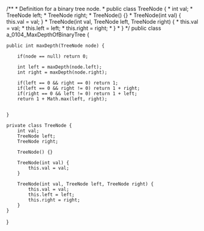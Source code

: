 /\*\* \* Definition for a binary tree node. \* public class TreeNode {
\* int val; \* TreeNode left; \* TreeNode right; \* TreeNode() {} \*
TreeNode(int val) { this.val = val; } \* TreeNode(int val, TreeNode
left, TreeNode right) { \* this.val = val; \* this.left = left; \*
this.right = right; \* } \* } \*/ public class
a_0104_MaxDepthOfBinaryTree {

    public int maxDepth(TreeNode node) {

        if(node == null) return 0;

        int left = maxDepth(node.left);
        int right = maxDepth(node.right);

        if(left == 0 && right == 0) return 1;
        if(left == 0 && right != 0) return 1 + right;
        if(right == 0 && left != 0) return 1 + left;
        return 1 + Math.max(left, right);


    }

    private class TreeNode {
        int val;
        TreeNode left;
        TreeNode right;

        TreeNode() {}

        TreeNode(int val) {
            this.val = val;
        }

        TreeNode(int val, TreeNode left, TreeNode right) {
            this.val = val;
            this.left = left;
            this.right = right;
        }
    }

}
